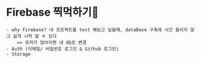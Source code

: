 # Firebase 찍먹하기🍜

    - why Firebase? 내 프로젝트를 test 해보고 싶을때, dataBase 구축에 시간 들이지 않고 쉽게 시작 할 수 있다 
        => 유저가 많아지면 내 db로 변경
    - Auth (이메일/ 비밀번호 로그인 & Github 로그인)
    - Storage
   
